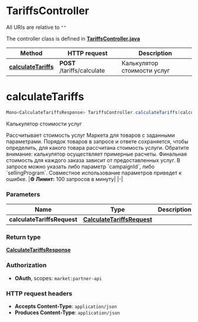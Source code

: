 # TariffsController

All URIs are relative to `""`

The controller class is defined in **[TariffsController.java](../../src/main/java/org/openapitools/controller/TariffsController.java)**

Method | HTTP request | Description
------------- | ------------- | -------------
[**calculateTariffs**](#calculateTariffs) | **POST** /tariffs/calculate | Калькулятор стоимости услуг

<a id="calculateTariffs"></a>
# **calculateTariffs**
```java
Mono<CalculateTariffsResponse> TariffsController.calculateTariffs(calculateTariffsRequest)
```

Калькулятор стоимости услуг

Рассчитывает стоимость услуг Маркета для товаров с заданными параметрами. Порядок товаров в запросе и ответе сохраняется, чтобы определить, для какого товара рассчитана стоимость услуги.  Обратите внимание: калькулятор осуществляет примерные расчеты. Финальная стоимость для каждого заказа зависит от предоставленных услуг.  В запросе можно указать либо параметр &#x60;campaignId&#x60;, либо &#x60;sellingProgram&#x60;. Совместное использование параметров приведет к ошибке.  |**⚙️ Лимит:** 100 запросов в минуту| |-| 

### Parameters
Name | Type | Description  | Notes
------------- | ------------- | ------------- | -------------
**calculateTariffsRequest** | [**CalculateTariffsRequest**](../../docs/models/CalculateTariffsRequest.md) |  |

### Return type
[**CalculateTariffsResponse**](../../docs/models/CalculateTariffsResponse.md)

### Authorization
* **OAuth**, scopes: `market:partner-api`

### HTTP request headers
 - **Accepts Content-Type**: `application/json`
 - **Produces Content-Type**: `application/json`

